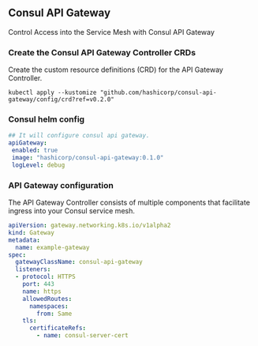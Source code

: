 ## Consul API Gateway

Control Access into the Service Mesh with Consul API Gateway


### Create the Consul API Gateway Controller CRDs
Create the custom resource definitions (CRD) for the API Gateway Controller.
```
kubectl apply --kustomize "github.com/hashicorp/consul-api-gateway/config/crd?ref=v0.2.0"
```
### Consul helm config

```yaml
## It will configure consul api gateway.
apiGateway:
 enabled: true
 image: "hashicorp/consul-api-gateway:0.1.0"
 logLevel: debug
```

### API Gateway configuration
The API Gateway Controller consists of multiple components that facilitate ingress into your Consul service mesh.

```yaml
apiVersion: gateway.networking.k8s.io/v1alpha2
kind: Gateway
metadata:
  name: example-gateway
spec:
  gatewayClassName: consul-api-gateway
  listeners:
  - protocol: HTTPS
    port: 443
    name: https
    allowedRoutes:
      namespaces:
        from: Same
    tls:
      certificateRefs:
        - name: consul-server-cert
```
